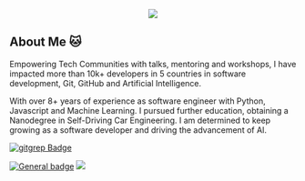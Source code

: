 <p align="center">
   <img src="https://github.com/wgcv/wgcv/assets/8989089/42766f31-99b2-40b1-ab2d-565d11bc0767" />

</p>


##  About Me 🐱
Empowering Tech Communities with talks, mentoring and workshops, I have impacted more than 10k+ developers in 5 countries in software development, Git, GitHub and Artificial Intelligence.

With over 8+ years of experience as software engineer with Python, Javascript and Machine Learning. I pursued further education, obtaining a Nanodegree in Self-Driving Car Engineering. I am determined to keep growing as a software developer and driving the advancement of AI.

[![gitgrep Badge](https://img.shields.io/badge/LinkedIn-0077B5?style=for-the-badge&logo=linkedin&logoColor=white)](https://linkedin.com/in/wgcv)

 [![General badge](https://img.shields.io/badge/<BLOG>-<STATUS>.svg)](https://wgcv.me/)
 <img src="https://komarev.com/ghpvc/?username=wgcv&color=blueviolet&style=Plastic">


